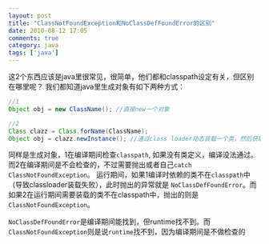 ```yaml
---
layout: post
title: "ClassNotFoundException和NoClassDefFoundError的区别"
date: 2010-08-12 17:05
comments: true
category: java
tags: ['java']
---
```


这2个东西应该是java里很常见，很简单，他们都和classpath设定有关，但区别在哪里呢？ 我们都知道java里生成对象有如下两种方式：

``` java
//1
Object obj = new ClassName(); //直接new一个对象

//2
Class clazz = Class.forName(ClassName);
Object obj = clazz.newInstance(); //通过class loader动态装载一个类，然后获取这个类的实例
```

同样是生成对象，1在编译期间检查`classpath`, 如果没有类定义，编译没法通过。而2在编译期间是不会检查的，不过需要抛出或者自己`catch ClassNotFoundException`。 运行期间，如果1编译时依赖的类不在`classpath`中（导致classloader装载失败），此时抛出的异常就是 `NoClassDefFoundError`。而如果2在运行期间需要装载的类不在classpath中，抛出的则是 `ClassNotFoundException`。

`NoClassDefFoundError`是编译期间能找到，但runtime找不到。而`ClassNotFoundException`则是说`runtime`找不到，因为编译期间是不做检查的